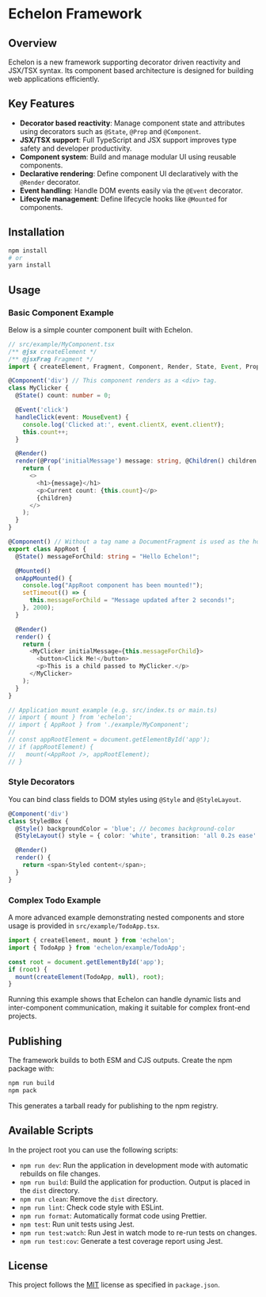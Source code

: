 # Echelon Framework

## Overview

Echelon is a new framework supporting decorator driven reactivity and JSX/TSX syntax. Its component based architecture is designed for building web applications efficiently.

## Key Features

* **Decorator based reactivity**: Manage component state and attributes using decorators such as `@State`, `@Prop` and `@Component`.
* **JSX/TSX support**: Full TypeScript and JSX support improves type safety and developer productivity.
* **Component system**: Build and manage modular UI using reusable components.
* **Declarative rendering**: Define component UI declaratively with the `@Render` decorator.
* **Event handling**: Handle DOM events easily via the `@Event` decorator.
* **Lifecycle management**: Define lifecycle hooks like `@Mounted` for components.

## Installation

```bash
npm install
# or
yarn install
```

## Usage

### Basic Component Example

Below is a simple counter component built with Echelon.

```typescript jsx
// src/example/MyComponent.tsx
/** @jsx createElement */
/** @jsxFrag Fragment */
import { createElement, Fragment, Component, Render, State, Event, Prop, Children, Mounted } from 'echelon';

@Component('div') // This component renders as a <div> tag.
class MyClicker {
  @State() count: number = 0;

  @Event('click')
  handleClick(event: MouseEvent) {
    console.log('Clicked at:', event.clientX, event.clientY);
    this.count++;
  }

  @Render()
  render(@Prop('initialMessage') message: string, @Children() children: Node[]) {
    return (
      <>
        <h1>{message}</h1>
        <p>Current count: {this.count}</p>
        {children}
      </>
    );
  }
}

@Component() // Without a tag name a DocumentFragment is used as the host element.
export class AppRoot {
  @State() messageForChild: string = "Hello Echelon!";

  @Mounted()
  onAppMounted() {
    console.log("AppRoot component has been mounted!");
    setTimeout(() => {
      this.messageForChild = "Message updated after 2 seconds!";
    }, 2000);
  }

  @Render()
  render() {
    return (
      <MyClicker initialMessage={this.messageForChild}>
        <button>Click Me!</button>
        <p>This is a child passed to MyClicker.</p>
      </MyClicker>
    );
  }
}

// Application mount example (e.g. src/index.ts or main.ts)
// import { mount } from 'echelon';
// import { AppRoot } from './example/MyComponent';
//
// const appRootElement = document.getElementById('app');
// if (appRootElement) {
//   mount(<AppRoot />, appRootElement);
// }
```

### Style Decorators

You can bind class fields to DOM styles using `@Style` and `@StyleLayout`.

```typescript jsx
@Component('div')
class StyledBox {
  @Style() backgroundColor = 'blue'; // becomes background-color
  @StyleLayout() style = { color: 'white', transition: 'all 0.2s ease' };

  @Render()
  render() {
    return <span>Styled content</span>;
  }
}
```

### Complex Todo Example

A more advanced example demonstrating nested components and store usage is
provided in `src/example/TodoApp.tsx`.

```typescript
import { createElement, mount } from 'echelon';
import { TodoApp } from 'echelon/example/TodoApp';

const root = document.getElementById('app');
if (root) {
  mount(createElement(TodoApp, null), root);
}
```

Running this example shows that Echelon can handle dynamic lists and
inter-component communication, making it suitable for complex front-end
projects.

## Publishing

The framework builds to both ESM and CJS outputs. Create the npm package with:

```bash
npm run build
npm pack
```
This generates a tarball ready for publishing to the npm registry.

## Available Scripts

In the project root you can use the following scripts:

* `npm run dev`: Run the application in development mode with automatic rebuilds on file changes.
* `npm run build`: Build the application for production. Output is placed in the `dist` directory.
* `npm run clean`: Remove the `dist` directory.
* `npm run lint`: Check code style with ESLint.
* `npm run format`: Automatically format code using Prettier.
* `npm test`: Run unit tests using Jest.
* `npm run test:watch`: Run Jest in watch mode to re-run tests on changes.
* `npm run test:cov`: Generate a test coverage report using Jest.

## License

This project follows the [MIT](LICENSE) license as specified in `package.json`.
